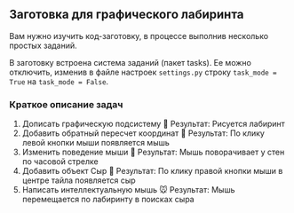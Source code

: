 ## Заготовка для графического лабиринта

Вам нужно изучить код-заготовку, в процессе выполнив несколько простых заданий.

В заготовку встроена система заданий (пакет tasks). Ее можно отключить, изменив в файле настроек `settings.py` строку `task_mode = True` на `task_mode = False`.

### Краткое описание задач

1. Дописать графическую подсистему 🌅 Результат: Рисуется лабиринт
2. Добавить обратный пересчет координат 🧮 Результат: По клику левой кнопки мыши появляется мышь 
3. Изменить поведение мыши 🦔 Результат: Мышь поворачивает у стен по часовой стрелке 
4. Добавить объект Сыр 🧀 Результат: По клику правой кнопки мыши в центре тайла появляется сыр 
5. Написать интеллектуальную мышь 🐭 Результат: Мышь перемещается по лабиринту в поисках сыра
